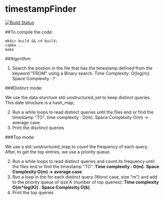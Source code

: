 # timestampFinder

[![Build Status](https://travis-ci.com/eduardotsimoes/timestampFinder.svg?branch=master)](https://travis-ci.com/eduardotsimoes/timestampFinder)


##To compile the code:

```
mkdir build && cd build;
camke ..
make
```

##Algorithm:

1. Search the postion in the file that has the timestamp defined from the keyword "FROM" using a Binary search. Time Complexity: O(log(n)). Space Complexity : ?

###Distinct mode:

We use the data sturcture std::unstructured_set to keep distinct queries. This date structure is a hash_map;

2. Run a while loops to read distinct queries until the files end or find the timestamp "TO". time complexity : O(m). Space Complexity O(m) -> average case.
3. Print the disctinct queries


###Top mode:

We use a std::unstructured_map to count the frequency of each query.
After, to get the top entries, we use a priority queue.

2. Run a while loops to read distinct queries and count its frequency until the files end or find the timestamp "TO". **Time complexity : O(m)**. **Space Complexity O(m) -> average case**.
3. Run a loop in the for each distinct query (Worst case, size "m")  and add to the priority queue of size K (number of top queries): **Time complexity O(m*log(K)) . Space Complexity O(k)**.
4. Print the top queries
